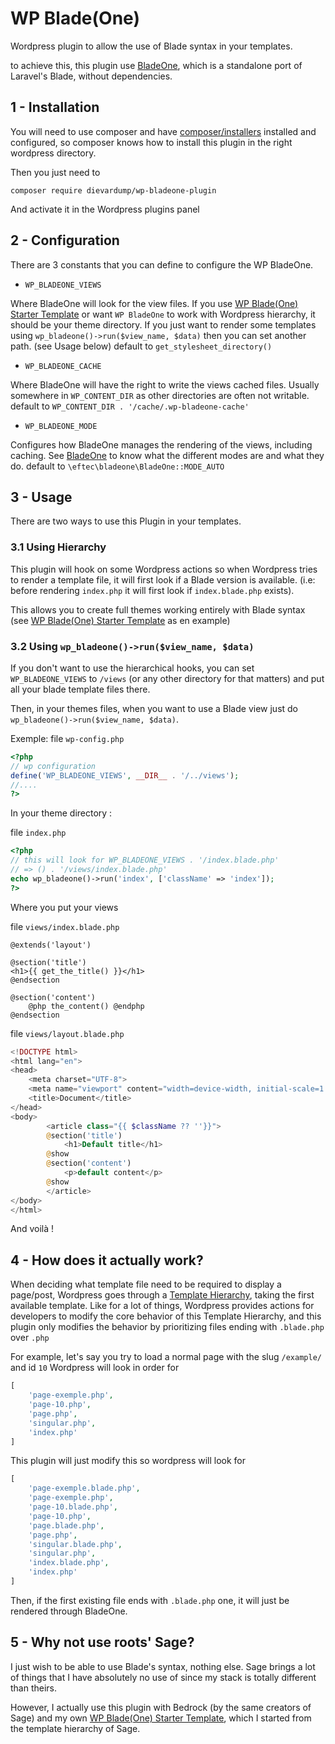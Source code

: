 # WP Blade(One)

Wordpress plugin to allow the use of Blade syntax in your templates.

to achieve this, this plugin use [BladeOne](https://github.com/EFTEC/BladeOne/), which is a standalone port of Laravel's Blade, without dependencies.

## 1 - Installation

You will need to use composer and have [composer/installers](https://github.com/composer/installers) installed and configured, so composer knows how to install this plugin in the right wordpress directory.

Then you just need to

`composer require dievardump/wp-bladeone-plugin`

And activate it in the Wordpress plugins panel

## 2 - Configuration

There are 3 constants that you can define to configure the WP BladeOne.

- `WP_BLADEONE_VIEWS`

Where BladeOne will look for the view files.
If you use [WP Blade(One) Starter Template](https://github.com/dievardump/wp-bladeone-theme) or want `WP BladeOne` to work with Wordpress hierarchy, it should be your theme directory.
If you just want to render some templates using `wp_bladeone()->run($view_name, $data)` then you can set another path. (see Usage below)
default to `get_stylesheet_directory()`

- `WP_BLADEONE_CACHE`

Where BladeOne will have the right to write the views cached files. Usually somewhere in `WP_CONTENT_DIR` as other directories are often not writable.
default to `WP_CONTENT_DIR . '/cache/.wp-bladeone-cache'`


- `WP_BLADEONE_MODE`

Configures how BladeOne manages the rendering of the views, including caching.
See [BladeOne](https://github.com/EFTEC/BladeOne/) to know what the different modes are and what they do.
default to `\eftec\bladeone\BladeOne::MODE_AUTO`

## 3 - Usage

There are two ways to use this Plugin in your templates.

### 3.1 Using Hierarchy

This plugin will hook on some Wordpress actions so when Wordpress tries to render a template file, it will first look if a Blade version is available. (i.e: before rendering `index.php` it will first look if `index.blade.php` exists).

This allows you to create full themes working entirely with Blade syntax (see [WP Blade(One) Starter Template](https://github.com/dievardump/wp-bladeone-theme) as en example)


### 3.2 Using `wp_bladeone()->run($view_name, $data)`

If you don't want to use the hierarchical hooks, you can set `WP_BLADEONE_VIEWS` to `/views` (or any other directory for that matters) and put all your blade template files there.

Then, in your themes files, when you want to use a Blade view just do `wp_bladeone()->run($view_name, $data)`.

Exemple:
file `wp-config.php`
```php
<?php
// wp configuration
define('WP_BLADEONE_VIEWS', __DIR__ . '/../views');
//....
?>
```
In your theme directory :

file `index.php`
```php
<?php
// this will look for WP_BLADEONE_VIEWS . '/index.blade.php'
// => () . '/views/index.blade.php'
echo wp_bladeone()->run('index', ['className' => 'index']);
?>
```

Where you put your views

file `views/index.blade.php`
```
@extends('layout')

@section('title')
<h1>{{ get_the_title() }}</h1>
@endsection

@section('content')
	@php the_content() @endphp
@endsection
```

file `views/layout.blade.php`
```php
<!DOCTYPE html>
<html lang="en">
<head>
	<meta charset="UTF-8">
	<meta name="viewport" content="width=device-width, initial-scale=1.0">
	<title>Document</title>
</head>
<body>
		<article class="{{ $className ?? ''}}">
		@section('title')
			<h1>Default title</h1>
		@show
		@section('content')
			<p>default content</p>
		@show
		</article>
</body>
</html>
```

And voilà !

## 4 - How does it actually work?

When deciding what template file need to be required to display a page/post, Wordpress goes through a [Template Hierarchy](https://developer.wordpress.org/themes/basics/template-hierarchy/), taking the first available template.
Like for a lot of things, Wordpress provides actions for developers to modify the core behavior of this Template Hierarchy, and this plugin only modifies the behavior by prioritizing files ending with `.blade.php` over `.php`

For example, let's say you try to load a normal page with the slug `/example/` and id `10`
Wordpress will look in order for
```php
[
	'page-exemple.php',
	'page-10.php',
	'page.php',
	'singular.php',
	'index.php'
]
```
This plugin will just modify this so wordpress will look for
```php
[
	'page-exemple.blade.php',
	'page-exemple.php',
	'page-10.blade.php',
	'page-10.php',
	'page.blade.php',
	'page.php',
	'singular.blade.php',
	'singular.php',
	'index.blade.php',
	'index.php'
]
```

Then, if the first existing file ends with `.blade.php` one, it will just be rendered through BladeOne.

## 5 - Why not use roots' Sage?

I just wish to be able to use Blade's syntax, nothing else. Sage brings a lot of things that I have absolutely no use of since my stack is totally different than theirs.

However, I actually use this plugin with Bedrock (by the same creators of Sage) and my own [WP Blade(One) Starter Template](https://github.com/dievardump/wp-bladeone-theme), which I started from the template hierarchy of Sage.